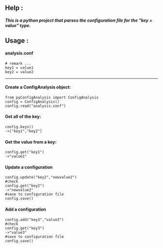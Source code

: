 ## Help :
#####   This is a python project that parses the configuration file for the "key = value" type.
## Usage :
#### analysis.conf
    # remark ...
	key1 = value1
	key2 = value2
	
------------
#### Create a ConfigAnalysis object:
    from pyConfigAnalysis import ConfigAnalysis
    config = ConfigAnalysis()
	config.read("analysis.conf")
#### Get all of the key:
    config.keys()
	->["key1","key2"]
#### Get the value from a key:
    config.get("key1")
	->"value1"
#### Update a configuration
    config.update("key2","newvalue2")
	#check
	config.get("key2")
	->"newvalue2"
	#save to configuration file
	config.save()
#### Add a configuration
    config.add("key3","value3")
	#check
    config.get("key3")
	->"value3"
	#save to configuration file
    config.save()
